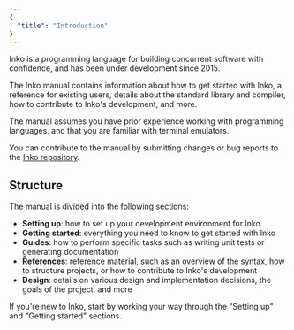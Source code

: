 ```yaml
---
{
  "title": "Introduction"
}
---
```


Inko is a programming language for building concurrent software with confidence,
and has been under development since 2015.

The Inko manual contains information about how to get started with Inko, a
reference for existing users, details about the standard library and compiler,
how to contribute to Inko's development, and more.

The manual assumes you have prior experience working with programming languages,
and that you are familiar with terminal emulators.

You can contribute to the manual by submitting changes or bug reports to the
[Inko repository](https://github.com/inko-lang/inko).

## Structure

The manual is divided into the following sections:

- **Setting up**: how to set up your development environment for Inko
- **Getting started**: everything you need to know to get started with Inko
- **Guides**: how to perform specific tasks such as writing unit tests or
  generating documentation
- **References**: reference material, such as an overview of the syntax, how to
  structure projects, or how to contribute to Inko's development
- **Design**: details on various design and implementation decisions, the goals
  of the project, and more

If you're new to Inko, start by working your way through the "Setting up" and
"Getting started" sections.
